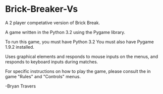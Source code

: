# Brick-Breaker-Vs

A 2 player competative version of Brick Break.

A game written in the Python 3.2 using the Pygame library.

To run this game, you must have Python 3.2 You must also have Pygame 1.9.2 installed.

Uses graphical elements and responds to mouse inputs on the menus, and responds to keyboard inputs during matches.

For specific instructions on how to play the game, please consult the in game "Rules" and "Controls" menus.

-Bryan Travers
